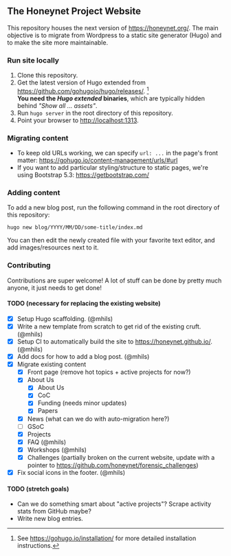 ## The Honeynet Project Website

This repository houses the next version of https://honeynet.org/. 
The main objective is to migrate from Wordpress to a static site generator (Hugo) and to make the site more maintainable.

### Run site locally

1. Clone this repository.
2. Get the latest version of Hugo extended from https://github.com/gohugoio/hugo/releases/. [^hugo-install]  
   **You need the _Hugo extended_ binaries**, which are typically hidden behind _"Show all ... assets"_.
3. Run `hugo server` in the root directory of this repository.
4. Point your browser to <http://localhost:1313>. 

[^hugo-install]: See https://gohugo.io/installation/ for more detailed installation instructions.

### Migrating content

- To keep old URLs working, we can specify `url: ...` in the page's front matter: https://gohugo.io/content-management/urls/#url
- If you want to add particular styling/structure to static pages, we're using Bootstrap 5.3: https://getbootstrap.com/

### Adding content

To add a new blog post, run the following command in the root directory of this repository:

```
hugo new blog/YYYY/MM/DD/some-title/index.md
```

You can then edit the newly created file with your favorite text editor, and
add images/resources next to it.

### Contributing

Contributions are super welcome! A lot of stuff can be done by pretty much anyone, it just needs to get done!

#### TODO (necessary for replacing the existing website)

 - [x] Setup Hugo scaffolding. (@mhils)
 - [x] Write a new template from scratch to get rid of the existing cruft. (@mhils)
 - [x] Setup CI to automatically build the site to https://honeynet.github.io/. (@mhils)
 - [x] Add docs for how to add a blog post. (@mhils)
 - [x] Migrate existing content
   - [x] Front page (remove hot topics + active projects for now?)
   - [x] About Us
     - [x] About Us
     - [x] CoC
     - [x] Funding (needs minor updates)
     - [x] Papers
   - [x] News (what can we do with auto-migration here?)
   - [ ] GSoC
   - [x] Projects
   - [x] FAQ (@mhils)
   - [x] Workshops (@mhils)
   - [x] Challenges (partially broken on the current website, update with a pointer to https://github.com/honeynet/forensic_challenges)
 - [x] Fix social icons in the footer. (@mhils)

#### TODO (stretch goals)

 - Can we do something smart about "active projects"? Scrape activity stats from GitHub maybe?
 - Write new blog entries.
